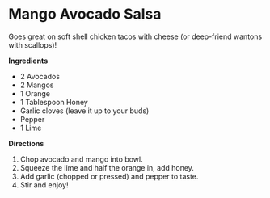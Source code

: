 Mango Avocado Salsa
===================

Goes great on soft shell chicken tacos with cheese (or deep-friend wantons with scallops)!

__Ingredients__

* 2 Avocados
* 2 Mangos
* 1 Orange
* 1 Tablespoon Honey
* Garlic cloves (leave it up to your buds)
* Pepper
* 1 Lime

__Directions__

1. Chop avocado and mango into bowl.
2. Squeeze the lime and half the orange in, add honey.
3. Add garlic (chopped or pressed) and pepper to taste.
4. Stir and enjoy!